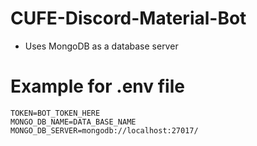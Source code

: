 # CUFE-Discord-Material-Bot

- Uses MongoDB as a database server

# Example for .env file
```.env
TOKEN=BOT_TOKEN_HERE
MONGO_DB_NAME=DATA_BASE_NAME
MONGO_DB_SERVER=mongodb://localhost:27017/
```
